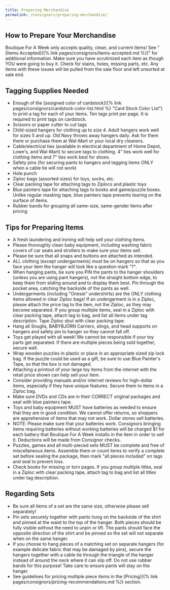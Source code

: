 ```yaml
---
title: Preparing Merchandise
permalink: /consignors/preparing-merchandise/
---
```


## How to Prepare Your Merchandise

Boutique For A Week only accepts quality, clean, and current items! See "[Items Accepted]({% link pages/consignors/items-accepted.md %})" for additional information. Make sure you have scrutinized each item as though YOU were going to buy it. Check for stains, holes, missing parts, etc. Any items with these issues will be pulled from the sale floor and left unsorted at sale end.

## Tagging Supplies Needed

* Enough of the [assigned color of cardstock]({% link pages/consignors/cardstock-color-list.html %} "Card Stock Color List") to print a tag for each of your items. Ten tags print per page. It is required to print tags on cardstock.
* Scissors or paper cutter to cut tags
* Child-sized hangers for clothing up to size 4\. Adult hangers work well for sizes 5 and up. Old Navy throws away hangers daily. Ask for them there or purchase them at Wal-Mart or your local dry cleaners.
* Cable/electrical ties (available in electrical department of Home Depot, Lowe's, and Wal-Mart) to secure tags to clothing. 4" ties work well for clothing items and 7" ties work best for shoes.
* Safety pins (for securing pants to hangers and tagging items ONLY when a cable tie will not work)
* Hole punch
* Ziploc bags (assorted sizes) for toys, socks, etc.
* Clear packing tape for attaching tags to Ziplocs and plastic toys
* Blue painters tape for attaching tags to books and game/puzzle boxes. Unlike regular masking tape, blue painters tape prevents tearing on the surface of items.
* Rubber bands for grouping all same-size, same-gender items after pricing

## Tips for Preparing Items

* A fresh laundering and ironing will help sell your clothing items.
* Please thoroughly clean baby equipment, including washing fabric covers of car seats and strollers to make sure your items sell.
* Please be sure that all snaps and buttons are attached as intended.
* ALL clothing (except undergarments) must be on hangers so that as you face your item the hanger will look like a question mark "?".
* When hanging pants, be sure you PIN the pants to the hanger shoulders (unless you are using pant hangers), not the straight bottom edge, to keep them from sliding around and to display them best. Pin through the pocket area, catching the backside of the pants as well.
* Undergarments (including "Onesie" undershirts) are the ONLY clothing items allowed in clear Ziploc bags! If an undergarment is in a Ziploc, please attach the price tag to the item, not the Ziploc, as they may become separated. If you group multiple items, seal in a Ziploc with clear packing tape, attach tag to bag, and list all items under tag description. Tape Ziploc shut with clear packing tape.
* Hang all Snuglis, BABYBJÖRN Carriers, slings, and head supports on hangers and safety pin to hanger so they cannot fall off.
* Toys get played with all week! We cannot be responsible if your toy parts get separated. If there are multiple pieces being sold together, secure well.
* Wrap wooden puzzles in plastic or place in an appropriate sized zip lock bag. If the puzzle could be used as a gift, be sure to use Blue Painter's Tape, so that the box is not damaged.
* Attaching a printout of your large toy items from the internet with the retail price shown can help sell your item.
* Consider providing manuals and/or internet reviews for high-dollar items, especially if they have unique features. Secure them to items in a Ziploc bag.
* Make sure DVDs and CDs are in their CORRECT original packages and seal with blue painters tape.
* Toys and baby equipment MUST have batteries as needed to ensure that they are in good condition. We cannot offer returns, so shoppers are apprehensive of items that may not work. Dollar stores sell batteries.
* NOTE: Please make sure that your batteries work. Consignors bringing items requiring batteries without working batteries will be charged $1 for each battery that Boutique For A Week installs in the item in order to sell it. Deductions will be made from Consignor checks.
* Puzzles, games and all multi-pieced sets MUST be complete and free of miscellaneous items. Assemble them or count items to verify a complete set before sealing the package, then mark "all pieces included" on tags and seal to prevent loss.
* Check books for missing or torn pages. If you group multiple titles, seal in a Ziploc with clear packing tape, attach tag to bag and list all titles under tag description.

## Regarding Sets

* Be sure all items of a set are the same size, otherwise please sell separately!
* Pin sets securely together with pants hung on the backside of the shirt and pinned at the waist to the top of the hanger. Both pieces should be fully visible without the need to unpin or lift. The pants should face the opposite direction of the shirt and be pinned so the set will not separate when on the same hanger.
* If you choose to hang pieces of a matching set on separate hangers (for example delicate fabric that may be damaged by pins), secure the hangers together with a cable tie through the triangle of the hanger instead of around the neck where it can slip off. Do not use rubber bands for this purpose! Take care to ensure pants will stay on the hanger.
* See guidelines for pricing multiple piece items in the [Pricing]({% link pages/consignors/pricing-recommendations.md %}) section.
